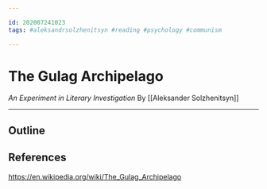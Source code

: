 ```yaml
---

id: 202007241023
tags: #aleksandrsolzhenitsyn #reading #psychology #communism

---
```


# The Gulag Archipelago
*An Experiment in Literary Investigation*
By [[Aleksander Solzhenitsyn]]

---

## Outline


## References
https://en.wikipedia.org/wiki/The_Gulag_Archipelago
